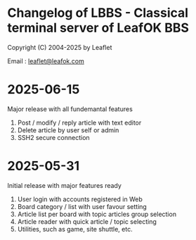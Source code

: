 # Changelog of LBBS - Classical terminal server of LeafOK BBS

Copyright (C) 2004-2025 by Leaflet

Email : leaflet@leafok.com


2025-06-15
=================
Major release with all fundemantal features

1. Post / modify / reply article with text editor
2. Delete article by user self or admin
3. SSH2 secure connection


2025-05-31
=================
Initial release with major features ready

1. User login with accounts registered in Web
2. Board category / list with user favour setting
3. Article list per board with topic articles group selection
4. Article reader with quick article / topic selecting
5. Utilities, such as game, site shuttle, etc.
